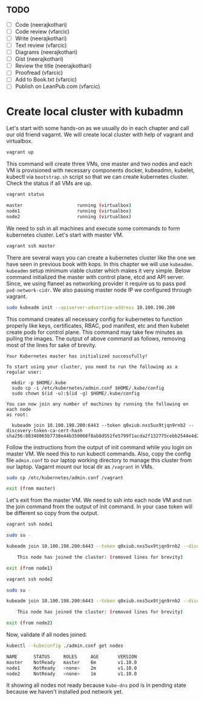 ## TODO

- [ ] Code (neerajkothari)
- [ ] Code review (vfarcic)
- [ ] Write (neerajkothari)
- [ ] Text review (vfarcic)
- [ ] Diagrams (neerajkothari)
- [ ] Gist (neerajkothari)
- [ ] Review the title (neerajkothari)
- [ ] Proofread (vfarcic)
- [ ] Add to Book.txt (vfarcic)
- [ ] Publish on LeanPub.com (vfarcic)

# Create local cluster with kubadmn

Let's start with some hands-on as we usually do in each chapter and call our old friend vagarnt. We will create local cluster with help of vagrant and virtualbox.  

```bash
vagrant up
```

This command will create three VMs,  one master and two nodes and each VM is provisioned with necessary components docker, kubeadmn, kubelet, kubectl via `bootstrap.sh` script so that we can create kubernetes cluster. Check the status if all VMs are up.

```bash
vagrant status

master                    running (virtualbox)
node1                     running (virtualbox)
node2                     running (virtualbox)
```

We need to ssh in all machines and execute some commands to form kubernetes cluster. Let's start with master VM.

```bash
vagrant ssh master
```

There are several ways you can create a kubernetes cluster like the one we have seen in previous book with kops. In this chapter we will use `kubeadmn`. `kubeadmn` setup minimum viable cluster which makes it very simple. Below command initialized the master with control plane, etcd and API server. Since, we using flaneel as networking provider it require us to pass pod `pod-network-cidr`. We also passing master node IP we configured through vagrant. 

```bash
sudo kubeadm init --apiserver-advertise-address 10.100.198.200
```

This command creates all necessary config for kubernetes to function properly like keys, certificates, RBAC, pod manifest, etc and then kubelet create pods for control plane. This command may take few minutes as pulling the images. The output of above command as follows, removing most of the lines for sake of brevity.   

```
Your Kubernetes master has initialized successfully!

To start using your cluster, you need to run the following as a regular user:

  mkdir -p $HOME/.kube
  sudo cp -i /etc/kubernetes/admin.conf $HOME/.kube/config
  sudo chown $(id -u):$(id -g) $HOME/.kube/config

You can now join any number of machines by running the following on each node
as root:

  kubeadm join 10.100.198.200:6443 --token q0xiub.nxs5ux9tjqn9rnb2 --discovery-token-ca-cert-hash sha256:80348065b7738e44b350068f8ab8d551fe5799f1acda2f132775cebb2544e4d2
```

Follow the instructions from the output of init command while you login on master VM. We need this to run kubectl commands. Also, copy the config file `admin.conf` to our laptop working directory to manage this cluster from our laptop. Vagarnt mount our local dir as `/vagrant` in VMs.

```bash
sudo cp /etc/kubernetes/admin.conf /vagrant

exit (from master)
```

Let's exit from the master VM. We need to ssh into each node VM and run the join command from the output of init command. In your case token will be different so copy from the output.

```bash
vagrant ssh node1

sudo su -

kubeadm join 10.100.198.200:6443 --token q0xiub.nxs5ux9tjqn9rnb2 --discovery-token-ca-cert-hash sha256:80348065b7738e44b350068f8ab8d551fe5799f1acda2f132775cebb2544e4d2

    This node has joined the cluster: (removed lines for brevity)

exit (from node1)

vagrant ssh node2

sudo su -

kubeadm join 10.100.198.200:6443 --token q0xiub.nxs5ux9tjqn9rnb2 --discovery-token-ca-cert-hash sha256:80348065b7738e44b350068f8ab8d551fe5799f1acda2f132775cebb2544e4d2

    This node has joined the cluster: (removed lines for brevity)

exit (from node2)
``` 

Now, validate if all nodes joined.

```bash
kubectl --kubeconfig ./admin.conf get nodes

NAME      STATUS     ROLES     AGE       VERSION
master    NotReady   master    6m        v1.10.0
node1     NotReady   <none>    2m        v1.10.0
node2     NotReady   <none>    1m        v1.10.0
```

It showing all nodes not ready because `kube-dns` pod is in pending state because we haven't installed pod network yet. 
